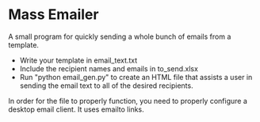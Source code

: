 # Mass Emailer

A small program for quickly sending a whole bunch of emails from a template. 

- Write your template in email_text.txt
- Include the recipient names and emails in to_send.xlsx
- Run "python email_gen.py" to create an HTML file that assists a user in sending the email text to all of the desired recipients.

In order for the file to properly function, you need to properly configure a desktop email client. It uses emailto links.
